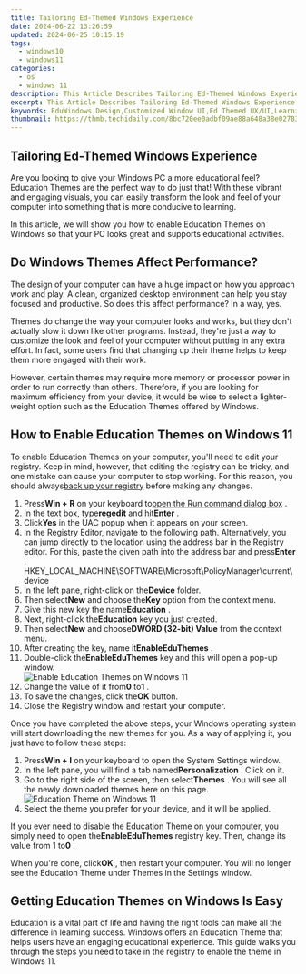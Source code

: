 ```yaml
---
title: Tailoring Ed-Themed Windows Experience
date: 2024-06-22 13:26:59
updated: 2024-06-25 10:15:19
tags:
  - windows10
  - windows11
categories:
  - os
  - windows 11
description: This Article Describes Tailoring Ed-Themed Windows Experience
excerpt: This Article Describes Tailoring Ed-Themed Windows Experience
keywords: EduWindows Design,Customized Window UI,Ed Themed UX/UI,Learning Window Interface,Tailored EduAppearance,Themed Windows for Education,UX Ed-Themed Experience
thumbnail: https://thmb.techidaily.com/8bc720ee0adbf09ae88a648a38e027832e102c5d3884a2078035ea55eb60772c.jpg
---
```


## Tailoring Ed-Themed Windows Experience

 Are you looking to give your Windows PC a more educational feel? Education Themes are the perfect way to do just that! With these vibrant and engaging visuals, you can easily transform the look and feel of your computer into something that is more conducive to learning.

 In this article, we will show you how to enable Education Themes on Windows so that your PC looks great and supports educational activities.

## Do Windows Themes Affect Performance?

 The design of your computer can have a huge impact on how you approach work and play. A clean, organized desktop environment can help you stay focused and productive. So does this affect performance? In a way, yes.

 Themes do change the way your computer looks and works, but they don't actually slow it down like other programs. Instead, they're just a way to customize the look and feel of your computer without putting in any extra effort. In fact, some users find that changing up their theme helps to keep them more engaged with their work.

 However, certain themes may require more memory or processor power in order to run correctly than others. Therefore, if you are looking for maximum efficiency from your device, it would be wise to select a lighter-weight option such as the Education Themes offered by Windows.

## How to Enable Education Themes on Windows 11

 To enable Education Themes on your computer, you'll need to edit your registry. Keep in mind, however, that editing the registry can be tricky, and one mistake can cause your computer to stop working. For this reason, you should always[back up your registry](https://www.makeuseof.com/tag/backup-restore-windows-registry/) before making any changes.

1. Press**Win + R** on your keyboard to[open the Run command dialog box](https://www.makeuseof.com/windows-open-run-command-dialog-box/) .
2. In the text box, type**regedit** and hit**Enter** .
3. Click**Yes** in the UAC popup when it appears on your screen.
4. In the Registry Editor, navigate to the following path. Alternatively, you can jump directly to the location using the address bar in the Registry editor. For this, paste the given path into the address bar and press**Enter** .  
HKEY_LOCAL_MACHINE\SOFTWARE\Microsoft\PolicyManager\current\device
5. In the left pane, right-click on the**Device** folder.
6. Then select**New** and choose the**Key** option from the context menu.
7. Give this new key the name**Education** .
8. Next, right-click the**Education** key you just created.
9. Then select**New** and choose**DWORD (32-bit) Value** from the context menu.
10. After creating the key, name it**EnableEduThemes** .
11. Double-click the**EnableEduThemes** key and this will open a pop-up window.  
![Enable Education Themes on Windows 11](https://static1.makeuseofimages.com/wordpress/wp-content/uploads/2023/01/enable-education-themes-on-windows-11.jpg)
12. Change the value of it from**0** to**1** .
13. To save the changes, click the**OK** button.
14. Close the Registry window and restart your computer.

 Once you have completed the above steps, your Windows operating system will start downloading the new themes for you. As a way of applying it, you just have to follow these steps:

1. Press**Win + I** on your keyboard to open the System Settings window.
2. In the left pane, you will find a tab named**Personalization** . Click on it.
3. Go to the right side of the screen, then select**Themes** . You will see all the newly downloaded themes here on this page.  
![Education Theme on Windows 11](https://static1.makeuseofimages.com/wordpress/wp-content/uploads/2023/01/education-theme-on-windows-11.jpg)
4. Select the theme you prefer for your device, and it will be applied.

 If you ever need to disable the Education Theme on your computer, you simply need to open the**EnableEduThemes** registry key. Then, change its value from 1 to**0** .

 When you're done, click**OK** , then restart your computer. You will no longer see the Education Theme under Themes in the Settings window.

## Getting Education Themes on Windows Is Easy

 Education is a vital part of life and having the right tools can make all the difference in learning success. Windows offers an Education Theme that helps users have an engaging educational experience. This guide walks you through the steps you need to take in the registry to enable the theme in Windows 11.


<ins class="adsbygoogle"
     style="display:block"
     data-ad-format="autorelaxed"
     data-ad-client="ca-pub-7571918770474297"
     data-ad-slot="1223367746"></ins>



<ins class="adsbygoogle"
     style="display:block"
     data-ad-client="ca-pub-7571918770474297"
     data-ad-slot="8358498916"
     data-ad-format="auto"
     data-full-width-responsive="true"></ins>

